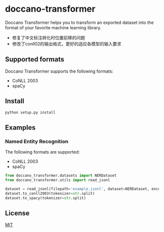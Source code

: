 # doccano-transformer

Doccano Transformer helps you to transform an exported dataset into the format of your favorite machine learning library.
* 修复了中文标注转化时位置前移的问题
* 修改了conll02的输出格式，更好的适应各模型的输入要求

## Supported formats

Doccano Transformer supports the following formats:

* CoNLL 2003
* spaCy

## Install

```bash
python setup.py install
```

## Examples

### Named Entity Recognition

The following formats are supported:

- CoNLL 2003
- spaCy

```python
from doccano_transformer.datasets import NERDataset
from doccano_transformer.utils import read_jsonl

dataset = read_jsonl(filepath='example.jsonl', dataset=NERDataset, encoding='utf-8')
dataset.to_conll2003(tokenizer=str.split)
dataset.to_spacy(tokenizer=str.split)
```

## License

[MIT](https://github.com/doccano/doccano-transformer/blob/master/LICENSE)
